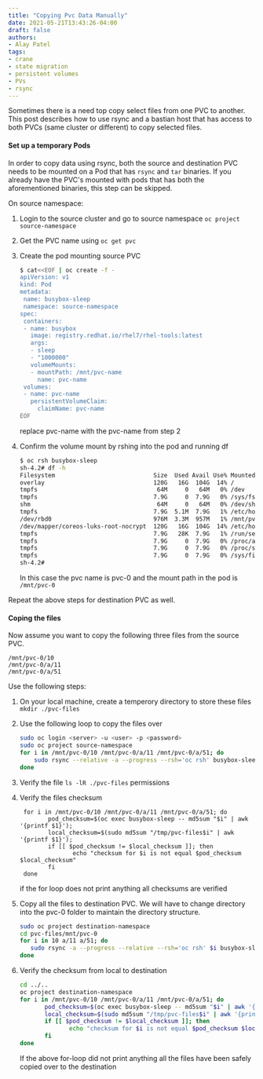 ```yaml
---
title: "Copying Pvc Data Manually"
date: 2021-05-21T13:43:26-04:00
draft: false
authors:
- Alay Patel
tags:
- crane
- state migration
- persistent volumes
- PVs
- rsync
---
```


Sometimes there is a need top copy select files from one PVC to another. This
post describes how to use rsync and a bastian host that has access to both
PVCs (same cluster or different) to copy selected files.

#### Set up a temporary Pods

In order to copy data using rsync, both the source and destination PVC needs
to be mounted on a Pod that has `rsync` and `tar` binaries. If you already
have the PVC's mounted with pods that has both the aforementioned binaries,
this step can be skipped.

On source namespace:
1. Login to the source cluster and go to source namespace
   `oc project source-namespace`
2. Get the PVC name using `oc get pvc`
3. Create the pod mounting source PVC
    ``` bash
   $ cat<<EOF | oc create -f -
   apiVersion: v1
   kind: Pod
   metadata:
     name: busybox-sleep
     namespace: source-namespace
   spec:
     containers:
     - name: busybox
       image: registry.redhat.io/rhel7/rhel-tools:latest
       args:
       - sleep
       - "1000000"
       volumeMounts:
       - mountPath: /mnt/pvc-name
         name: pvc-name
     volumes:
     - name: pvc-name
       persistentVolumeClaim:
         claimName: pvc-name
   EOF
    ```
   replace pvc-name with the pvc-name from step 2
4. Confirm the volume mount by rshing into the pod and running df
    ```bash
   $ oc rsh busybox-sleep
   sh-4.2# df -h
   Filesystem                            Size  Used Avail Use% Mounted on
   overlay                               120G   16G  104G  14% /
   tmpfs                                  64M     0   64M   0% /dev
   tmpfs                                 7.9G     0  7.9G   0% /sys/fs/cgroup
   shm                                    64M     0   64M   0% /dev/shm
   tmpfs                                 7.9G  5.1M  7.9G   1% /etc/hostname
   /dev/rbd0                             976M  3.3M  957M   1% /mnt/pvc-0
   /dev/mapper/coreos-luks-root-nocrypt  120G   16G  104G  14% /etc/hosts
   tmpfs                                 7.9G   28K  7.9G   1% /run/secrets/kubernetes.io/serviceaccount
   tmpfs                                 7.9G     0  7.9G   0% /proc/acpi
   tmpfs                                 7.9G     0  7.9G   0% /proc/scsi
   tmpfs                                 7.9G     0  7.9G   0% /sys/firmware
   sh-4.2#
    ```

   In this case the pvc name is pvc-0 and the mount path in the pod is
   `/mnt/pvc-0`

Repeat the above steps for destination PVC as well.

#### Coping the files

Now assume you want to copy the following three files from the source PVC.
```
/mnt/pvc-0/10
/mnt/pvc-0/a/11
/mnt/pvc-0/a/51
```

Use the following steps:
1. On your local machine, create a temperory directory to store these files
   `mkdir ./pvc-files`
2. Use the following loop to copy the files over
   ``` bash
   sudo oc login <server> -u <user> -p <password>
   sudo oc project source-namespace
   for i in /mnt/pvc-0/10 /mnt/pvc-0/a/11 /mnt/pvc-0/a/51; do
       sudo rsync --relative -a --progress --rsh='oc rsh' busybox-sleep:$i ./pvc-files/
   done
   ```
3. Verify the file `ls -lR ./pvc-files` permissions
4. Verify the files checksum
   ```
    for i in /mnt/pvc-0/10 /mnt/pvc-0/a/11 /mnt/pvc-0/a/51; do
           pod_checksum=$(oc exec busybox-sleep -- md5sum "$i" | awk '{printf $1}');
           local_checksum=$(sudo md5sum "/tmp/pvc-files$i" | awk '{printf $1}');
           if [[ $pod_checksum != $local_checksum ]]; then
                  echo "checksum for $i is not equal $pod_checksum $local_checksum"
           fi
    done
   ```
   if the for loop does not print anything all checksums are verified
5. Copy all the files to destination PVC. We will have to change directory
   into the pvc-0 folder to maintain the directory structure.
   ```bash
   sudo oc project destination-namespace
   cd pvc-files/mnt/pvc-0
   for i in 10 a/11 a/51; do
      sudo rsync -a --progress --relative --rsh='oc rsh' $i busybox-sleep:/mnt/pvc-0/  ;    done
   done
   ```

6. Verify the checksum from local to destination
   ```bash
   cd ../..
   oc project destination-namespace
   for i in /mnt/pvc-0/10 /mnt/pvc-0/a/11 /mnt/pvc-0/a/51; do
          pod_checksum=$(oc exec busybox-sleep -- md5sum "$i" | awk '{printf $1}');
          local_checksum=$(sudo md5sum "/tmp/pvc-files$i" | awk '{printf $1}');
          if [[ $pod_checksum != $local_checksum ]]; then
                 echo "checksum for $i is not equal $pod_checksum $local_checksum"
          fi
   done
   ```
   If the above for-loop did not print anything all the files have been safely
   copied over to the destination




